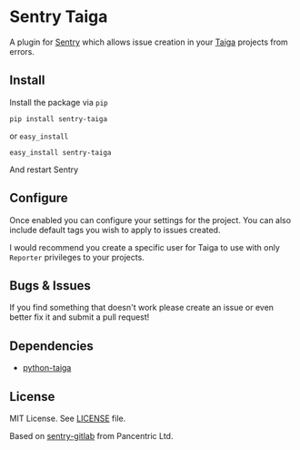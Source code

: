 # Sentry Taiga

A plugin for [Sentry](http://sentry.io) which allows issue creation in your [Taiga](https://taiga.io) projects from errors.

## Install

Install the package via `pip`

```
pip install sentry-taiga
```

or `easy_install`

```
easy_install sentry-taiga
```

And restart Sentry

## Configure

Once enabled you can configure your settings for the project. You can also include default tags you wish to apply to issues created.

I would recommend you create a specific user for Taiga to use with only `Reporter` privileges to your projects.

Bugs & Issues
-------------

If you find something that doesn't work please create an issue or even better fix it and submit a pull request!

Dependencies
------------

* [python-taiga](https://pypi.python.org/pypi/python-taiga)

License
-------

MIT License. See [LICENSE](https://github.com/rochsystems/sentry-taiga/blob/master/LICENSE) file.

Based on [sentry-gitlab](https://pypi.python.org/pypi/python-taiga) from Pancentric Ltd.

